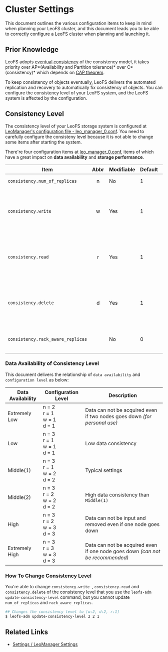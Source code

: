 # Cluster Settings

This document outlines the various configuration items to keep in mind when planning your LeoFS cluster, and this document leads you to be able to correctly configure a LeoFS cluster when planning and launching it.


## Prior Knowledge

LeoFS adopts [eventual consistency](https://en.wikipedia.org/wiki/Eventual_consistency) of the consistency model, it takes priority over AP*(Availability and Partition tolerance)* over C*(consistency)* which depends on [CAP theorem](https://en.wikipedia.org/wiki/CAP_theorem).

To keep consistency of objects eventually, LeoFS delivers the automated replication and recovery to automatically fix consistency of objects. You can configure the consistency level of your LeoFS system, and the LeoFS system is affected by the configuration.


## Consistency Level

The consistency level of your LeoFS storage system is configured at <a href="https://github.com/leo-project/leofs/blob/master/apps/leo_manager/priv/leo_manager_0.conf" target="_blank">LeoManager's configuration file - leo_manager_0.conf</a>. You need to carefully configure the consisteny level because it is not able to change some items after starting the system.


There're four configuration items at <a href="https://github.com/leo-project/leofs/blob/master/apps/leo_manager/priv/leo_manager_0.conf" target="_blank">leo_manager_0.conf</a>, items of which have a great impact on **data availability** and **storage performance**.

| Item                              | Abbr | Modifiable | Default | Description |
|-----------------------------------|:----:|------------|---------|---|
| `consistency.num_of_replicas`     | n    | No         | 1       | A number of replicas |
| `consistency.write`               | w    | Yes        | 1       | A number of replicas needed for a successful WRITE operation  |
| `consistency.read`                | r    | Yes        | 1       | A number of replicas needed for a successful READ operation   |
| `consistency.delete`              | d    | Yes        | 1       | A number of replicas needed for a successful DELETE operation |
| `consistency.rack_aware_replicas` |      | No         | 0       | A number of rack-aware replicas |


### Data Availability of Consistency Level

This document delivers the relationship of `data availability` and `configuration level` as below:

| Data Availability | Configuration Level                  | Description |
|-------------------|--------------------------------------|-------------|
| Extremely Low     | n = 2<br/>r = 1<br/>w = 1<br/>d = 1  | Data can not be acquired even if two nodes goes down *(for personal use)*|
| Low               | n = 3<br/>r = 1<br/>w = 1<br/>d = 1  | Low data consistency|
| Middle(1)         | n = 3<br/>r = 1<br/>w = 2<br/>d = 2  | Typical settings |
| Middle(2)         | n = 3<br/>r = 2<br/>w = 2<br/>d = 2  | High data consistency than `Middle(1)` |
| High              | n = 3<br/>r = 2<br/>w = 3<br/>d = 3  | Data can not be input and removed even if one node goes down |
| Extremely High    | n = 3<br/>r = 3<br/>w = 3<br/>d = 3  | Data can not be acquired even if one node goes down *(can not be recommended)*|


### How To Change Consistency Level

You're able to change `consistency.write `, `consistency.read` and `consistency.delete` of the consistency level that you use the `leofs-adm update-consistency-level` command, but you cannot update `num_of_replicas` and `rack_aware_replicas`.

```bash
## Changes the consistency level to [w:2, d:2, r:1]
$ leofs-adm update-consistency-level 2 2 1

```

## Related Links

* [Settings / LeoManager Settings](leo_manager.md)